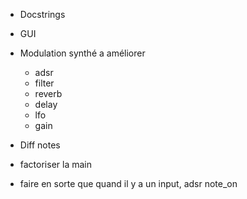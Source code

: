 - Docstrings

- GUI

- Modulation synthé a améliorer
  - adsr
  - filter
  - reverb
  - delay
  - lfo
  - gain

- Diff notes

- factoriser la main

- faire en sorte que quand il y a un input, adsr note_on
